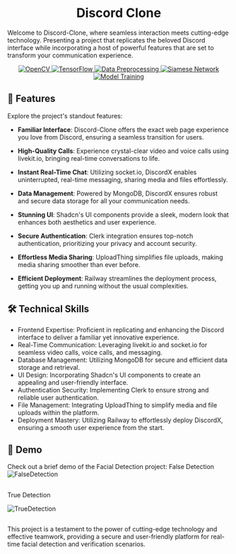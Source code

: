 <h1 align="center" id="title">Discord Clone</h1>
<p id="description">Welcome to Discord-Clone, where seamless interaction meets cutting-edge technology. Presenting a project that replicates the beloved Discord interface while incorporating a host of powerful features that are set to transform your communication experience.</p>

<div align="center">
    <a href="https://opencv.org/">
        <img src="https://img.shields.io/badge/OpenCV-%E2%9C%94-brightgreen" alt="OpenCV">
    </a>
    <a href="https://www.tensorflow.org/">
        <img src="https://img.shields.io/badge/Tensorflow-%E2%9C%94-orange" alt="TensorFlow">
    </a>
    <a href="https://en.wikipedia.org/wiki/Data_preprocessing">
        <img src="https://img.shields.io/badge/Data%20Preprocessing-%E2%9C%94-blue" alt="Data Preprocessing">
    </a>
    <a href="https://en.wikipedia.org/wiki/Siamese_neural_network">
        <img src="https://img.shields.io/badge/Siamese%20Network-%E2%9C%94-yellow" alt="Siamese Network">
    </a>
    <a href="https://en.wikipedia.org/wiki/Training,_inference,_and_testing_of_neural_networks">
        <img src="https://img.shields.io/badge/Model%20Training-%E2%9C%94-lightgrey" alt="Model Training">
    </a>
</div>

<h2>🧐 Features</h2>

Explore the project's standout features:

*   **Familiar Interface**: Discord-Clone offers the exact web page experience you love from Discord, ensuring a seamless transition for users.

*   **High-Quality Calls**: Experience crystal-clear video and voice calls using livekit.io, bringing real-time conversations to life.

*   **Instant Real-Time Chat**: Utilizing socket.io, DiscordX enables uninterrupted, real-time messaging, sharing media and files effortlessly.

*   **Data Management**: Powered by MongoDB, DiscordX ensures robust and secure data storage for all your communication needs.

*   **Stunning UI**: Shadcn's UI components provide a sleek, modern look that enhances both aesthetics and user experience.
*   **Secure Authentication**: Clerk integration ensures top-notch authentication, prioritizing your privacy and account security.
*   **Effortless Media Sharing**: UploadThing simplifies file uploads, making media sharing smoother than ever before.
*   **Efficient Deployment**: Railway streamlines the deployment process, getting you up and running without the usual complexities.


<h2>🛠️ Technical Skills</h2>

*  Frontend Expertise: Proficient in replicating and enhancing the Discord interface to deliver a familiar yet innovative experience.
*  Real-Time Communication: Leveraging livekit.io and socket.io for seamless video calls, voice calls, and messaging.
*  Database Management: Utilizing MongoDB for secure and efficient data storage and retrieval.
*  UI Design: Incorporating Shadcn's UI components to create an appealing and user-friendly interface.
*  Authentication Security: Implementing Clerk to ensure strong and reliable user authentication.
*  File Management: Integrating UploadThing to simplify media and file uploads within the platform.
*  Deployment Mastery: Utilizing Railway to effortlessly deploy DiscordX, ensuring a smooth user experience from the start.

<h2>🎥 Demo</h2>

Check out a brief demo of the Facial Detection project:
False Detection 
![FalseDetection](https://github.com/xiayulin123/Facial_Recognition/assets/113715923/75ea5a10-d3ce-463e-a34d-e8ad50581aa7)


<h2></h2>
True Detection

![TrueDetection](https://github.com/xiayulin123/Facial_Recognition/assets/113715923/78fb9ffe-5654-4f06-918e-f831a046e5f7)
<h2></h2>
This project is a testament to the power of cutting-edge technology and effective teamwork, providing a secure and user-friendly platform for real-time facial detection and verification scenarios.
